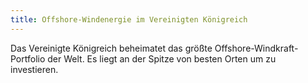 ```yaml
---
title: Offshore-Windenergie im Vereinigten Königreich
---
```


Das Vereinigte Königreich beheimatet das größte Offshore-Windkraft- Portfolio der Welt. Es liegt an der Spitze von besten Orten um zu investieren.
